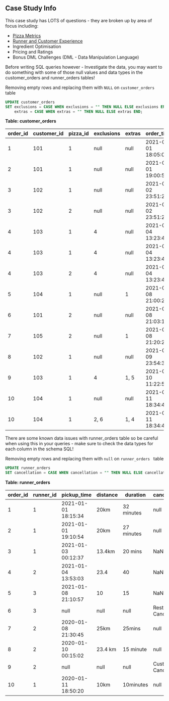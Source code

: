 ## Case Study Info

This case study has LOTS of questions - they are broken up by area of focus including:

- [Pizza Metrics](https://github.com/mukaruernest/8weeksqlchallenge/tree/master/CaseStudy2%20-%20PizzaRunner/Pizza%20Metrics)
- [Runner and Customer Experience](https://github.com/mukaruernest/8weeksqlchallenge/tree/master/CaseStudy2%20-%20PizzaRunner/Runner%20and%20Customer%20Experience) 
- Ingredient Optimisation
- Pricing and Ratings
- Bonus DML Challenges (DML - Data Manipulation Language)

Before writing SQL queries however - Investigate the data, you may want to do something with some of those null values and data types in the customer_orders and runner_orders tables!

Removing empty rows and replacing them with `NULL`  on `customer_orders` table
``` SQL
UPDATE customer_orders
SET exclusions = CASE WHEN exclusions = "" THEN NULL ELSE exclusions END,
	extras = CASE WHEN extras = "" THEN NULL ELSE extras END;
```

**Table: customer_orders**
<html><body>
<!--StartFragment-->

order_id | customer_id | pizza_id | exclusions | extras | order_time
-- | -- | -- | -- | -- | --
1 | 101 | 1 | null |  null | 2021-01-01 18:05:02
2 | 101 | 1 |  null |null | 2021-01-01 19:00:52
3 | 102 | 1 | null | null | 2021-01-02 23:51:23
3 | 102 | 2 |  null | null | 2021-01-02 23:51:23
4 | 103 | 1 | 4 |  null | 2021-01-04 13:23:46
4 | 103 | 1 | 4 | null | 2021-01-04 13:23:46
4 | 103 | 2 | 4 |  null | 2021-01-04 13:23:46
5 | 104 | 1 | null | 1 | 2021-01-08 21:00:29
6 | 101 | 2 | null | null | 2021-01-08 21:03:13
7 | 105 | 2 | null | 1 | 2021-01-08 21:20:29
8 | 102 | 1 | null | null | 2021-01-09 23:54:33
9 | 103 | 1 | 4 | 1, 5 | 2021-01-10 11:22:59
10 | 104 | 1 | null | null | 2021-01-11 18:34:49
10 | 104 | 1 | 2, 6 | 1, 4 | 2021-01-11 18:34:49

<!--EndFragment-->
</body>
</html>

There are some known data issues with runner_orders table so be careful when using this in your queries - make sure to check the data types for each column in the schema SQL!

Removing empty rows and replacing them with `null`  on `runner_orders ` table
``` SQL
UPDATE runner_orders 
SET cancellation = CASE WHEN cancellation = "" THEN NULL ELSE cancellation END;
```

**Table: runner_orders**
<html><body>
<!--StartFragment-->

order_id | runner_id | pickup_time | distance | duration | cancellation
-- | -- | -- | -- | -- | --
1 | 1 | 2021-01-01 18:15:34 | 20km | 32 minutes |  null 
2 | 1 | 2021-01-01 19:10:54 | 20km | 27 minutes |  null 
3 | 1 | 2021-01-03 00:12:37 | 13.4km | 20 mins | NaN
4 | 2 | 2021-01-04 13:53:03 | 23.4 | 40 | NaN
5 | 3 | 2021-01-08 21:10:57 | 10 | 15 | NaN
6 | 3 | null | null | null | Restaurant Cancellation
7 | 2 | 2020-01-08 21:30:45 | 25km | 25mins | null
8 | 2 | 2020-01-10 00:15:02 | 23.4 km | 15 minute | null
9 | 2 | null | null | null | Customer Cancellation
10 | 1 | 2020-01-11 18:50:20 | 10km | 10minutes | null

<!--EndFragment-->
</body>
</html>


